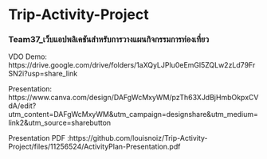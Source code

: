# Trip-Activity-Project
<h3>Team37_เว็บแอปพลิเคชันสำหรับการวางแผนกิจกรรมการท่องเที่ยว</h3
<p>VDO Demo: https://drive.google.com/drive/folders/1aXQyLJPlu0eEmGl5ZQLw2zLd79FrSN2i?usp=share_link</p>
<p>Presentation: https://www.canva.com/design/DAFgWcMxyWM/pzTh63XJdBjHmbOkpxCVdA/edit?utm_content=DAFgWcMxyWM&utm_campaign=designshare&utm_medium=link2&utm_source=sharebutton</p>
<p> Presentation PDF :https://github.com/louisnoiz/Trip-Activity-Project/files/11256524/ActivityPlan-Presentation.pdf </p>
